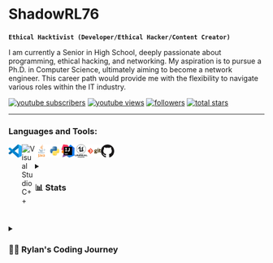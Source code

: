 # ShadowRL76

**`Ethical Hacktivist (Developer/Ethical Hacker/Content Creator)`**

I am currently a Senior in High School, deeply passionate about programming, ethical hacking, and networking. My aspiration is to pursue a Ph.D. in Computer Science, ultimately aiming to become a network engineer. This career path would provide me with the flexibility to navigate various roles within the IT industry.

   <p align="left">
      <a href="https://www.youtube.com/channel/UCetCzxQEy0gsbkWNrjp3VRA?sub_confirmation=1">
         <img alt="youtube subscribers" title="Subscribe to my YouTube channel" src="https://custom-icon-badges.demolab.com/youtube/channel/subscribers/UCetCzxQEy0gsbkWNrjp3VRA?color=%23E05D44&label=SUBSCRIBE&logo=video&logoColor=white&style=for-the-badge&labelColor=CE4630"/></a> 
      <a href="https://www.youtube.com/channel/UCetCzxQEy0gsbkWNrjp3VRA">
         <img alt="youtube views" title="YouTube views" src="https://custom-icon-badges.demolab.com/youtube/channel/views/UCetCzxQEy0gsbkWNrjp3VRA?color=%23E1AD0E&logo=eye&logoColor=white&style=for-the-badge&labelColor=C79600"/></a> 
      <a href="https://github.com/ShadowRL76?tab=followers">
         <img alt="followers" title="Follow me on Github" src="https://custom-icon-badges.demolab.com/github/followers/ShadowRL76?color=236ad3&labelColor=1155ba&style=for-the-badge&logo=person-add&label=Follow&logoColor=white"/></a>
      <a href="https://github.com/ShadowRL76?tab=repositories&sort=stargazers">
         <img alt="total stars" title="Total stars on GitHub" src="https://custom-icon-badges.demolab.com/github/stars/ShadowRL76?color=55960c&style=for-the-badge&labelColor=488207&logo=star"/></a>
   </p>



---


### Languages and Tools:

<img align="left" alt="Visual Studio Code" width="26px" src="https://raw.githubusercontent.com/github/explore/master/topics/visual-studio-code/visual-studio-code.png" />
<img align="left" alt="Visual Studio C++" width="26px" src="https://img.icons8.com/color/48/000000/visual-studio.png" />
<img align="left" alt="Java" width="26px" src="https://raw.githubusercontent.com/github/explore/master/topics/java/java.png" />
<img align="left" alt="Python" width="26px" src="https://raw.githubusercontent.com/github/explore/master/topics/python/python.png" />
<img align="left" alt="IntelliJ IDEA" width="26px" src="https://raw.githubusercontent.com/github/explore/master/topics/intellij-idea/intellij-idea.png" />
<img align="left" alt="Unreal Engine" width="26px" src="https://raw.githubusercontent.com/github/explore/master/topics/unreal-engine/unreal-engine.png" />
<img align="left" alt="Git" width="26px" src="https://raw.githubusercontent.com/github/explore/master/topics/git/git.png" />
<img align="left" alt="GitHub" width="26px" src="https://raw.githubusercontent.com/github/explore/master/topics/github/github.png" />


<br />
<br />


<details>
   <summary><h3>📊 Stats</h3></summary>

   <p>
      <img src="https://github-readme-stats.vercel.app/api?username=ShadowRL76&show_icons=true&theme=gruvbox" alt="ShadowRL76 GitHub stats">
   </p>

   <p>
      <a href="https://github.com/ShadowRL76">
         <img src="https://github-readme-stats.vercel.app/api/top-langs/?username=ShadowRL76&layout=compact" alt="Top Languages">
      </a>
   </p>

</details>



#

<details>
 <summary><h3>👨‍💻 Rylan's Coding Journey</h3></summary>

